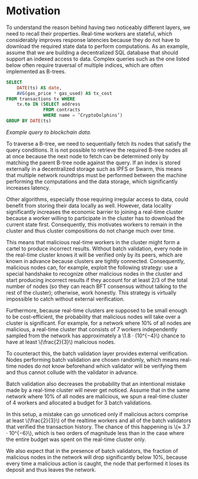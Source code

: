 # Motivation

To understand the reason behind having two noticeably different layers, we need to recall their properties. Real-time workers are stateful, which considerably improves response latencies because they do not have to download the required state data to perform computations.
As an example, assume that we are building a decentralized SQL database that should support an indexed access to data. Complex queries such as the one listed below often require traversal of multiple indices, which are often implemented as B-trees.

```sql
SELECT
    DATE(ts) AS date,
    AVG(gas_price * gas_used) AS tx_cost
FROM transactions tx WHERE
    tx.to IN (SELECT address
              FROM contracts
              WHERE name = ’CryptoDolphins’) 
GROUP BY DATE(ts)
```
_Example query to blockchain data._


To traverse a B-tree, we need to sequentially fetch its nodes that satisfy the query conditions. It is not possible to retrieve the required B-tree nodes all at once because the next node to fetch can be determined only by matching the parent B-tree node against the query. If an index is stored externally in a decentralized storage such as IPFS or Swarm, this means that multiple network roundtrips must be performed between the machine performing the computations and the data storage, which significantly increases latency.

Other algorithms, especially those requiring irregular access to data, could benefit from storing their data locally as well. However, data locality significantly increases the economic barrier to joining a real-time cluster because a worker willing to participate in the cluster has to download the current state first. Consequently, this motivates workers to remain in the cluster and thus cluster compositions do not change much over time.

This means that malicious real-time workers in the cluster might form a cartel to produce incorrect results. Without batch validation, every node in the real-time cluster knows it will be verified only by its peers, which are known in advance because clusters are tightly connected. Consequently, malicious nodes can, for example, exploit the following strategy: use a special handshake to recognize other malicious nodes in the cluster and start producing incorrect results if they account for at least 2/3 of the total number of nodes (so they can reach BFT consensus without talking to the rest of the cluster); otherwise, work honestly. This strategy is virtually impossible to catch without external verification.

Furthermore, because real-time clusters are supposed to be small enough to be cost-efficient, the probability that malicious nodes will take over a cluster is significant. For example, for a network where 10% of all nodes are malicious, a real-time cluster that consists of 7 workers independently sampled from the network has approximately a \\1.8 · (10^{−4}\\) chance to have at least \\(\frac{2}{3}\\) malicious nodes.

To counteract this, the batch validation layer provides external verification. Nodes performing batch validation are chosen randomly, which means real-time nodes do not know beforehand which validator will be verifying them and thus cannot collude with the validator in advance.

Batch validation also decreases the probability that an intentional mistake made by a real-time cluster will never get noticed. Assume that in the same network where 10% of all nodes are malicious, we spun a real-time cluster of 4 workers and allocated a budget for 3 batch validations.

In this setup, a mistake can go unnoticed only if malicious actors comprise at least \\(\frac{2}{3}\\) of the realtime workers and all of the batch validators that verified the transaction history. The chance of this happening is \\(≈ 3.7 · 10^{−6}\\), which is two orders of magnitude less than in the case where the entire budget was spent on the real-time cluster only.

We also expect that in the presence of batch validators, the fraction of malicious nodes in the network will drop significantly below 10%, because every time a malicious action is caught, the node that performed it loses its deposit and thus leaves the network.
